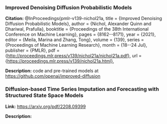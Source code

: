 ### Improved Denoising Diffusion Probabilistic Models

**Citation:** @InProceedings{pmlr-v139-nichol21a,
  title = 	 {Improved Denoising Diffusion Probabilistic Models},
  author =       {Nichol, Alexander Quinn and Dhariwal, Prafulla},
  booktitle = 	 {Proceedings of the 38th International Conference on Machine Learning},
  pages = 	 {8162--8171},
  year = 	 {2021},
  editor = 	 {Meila, Marina and Zhang, Tong},
  volume = 	 {139},
  series = 	 {Proceedings of Machine Learning Research},
  month = 	 {18--24 Jul},
  publisher =    {PMLR},
  pdf = 	 {http://proceedings.mlr.press/v139/nichol21a/nichol21a.pdf},
  url = 	 {https://proceedings.mlr.press/v139/nichol21a.html},

**Description:**
code and pre-trained models at https://github.com/openai/improved-diffusion 



### Diffusion-based Time Series Imputation and Forecasting with Structured State Space Models

**Link:** https://arxiv.org/pdf/2208.09399

**Description:**

